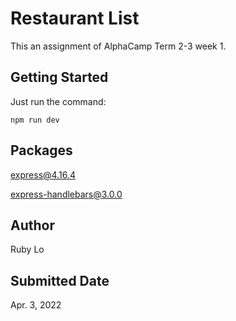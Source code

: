 # Restaurant List

This an assignment of AlphaCamp Term 2-3 week 1.

## Getting Started

Just run the command:

```
npm run dev
```

## Packages

express@4.16.4

express-handlebars@3.0.0

## Author

Ruby Lo

## Submitted Date

Apr. 3, 2022
